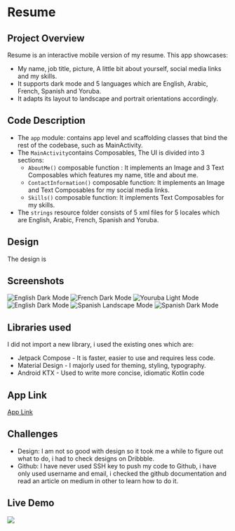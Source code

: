 # Resume

## Project Overview
Resume is an interactive mobile version of my resume. This app showcases:
- My name, job title, picture, A little bit about yourself, social media links and my skills.
- It supports dark mode and 5 languages which are English, Arabic, French, Spanish and Yoruba.
- It adapts its layout to landscape and portrait orientations accordingly.

## Code Description
- The `app` module: contains app level and scaffolding classes that bind the rest of the codebase, such as MainActivity.
- The `MainActivity`contains Composables, The UI is divided into 3 sections:
  - `AboutMe()` composable function : It implements an Image and 3 Text Composables which features my name, title and about me.
  - `ContactInformation()` composable function: It implements an Image and Text Composables for my social media links.
  - `Skills()` composable function: It implements Text Composables for my skills.
- The `strings` resource folder consists of 5 xml files for 5 locales which are English, Arabic, French, Spanish and Yoruba.

## Design
The design is 

## Screenshots
![English Dark Mode](https://user-images.githubusercontent.com/51162743/200109636-ed93030c-86e3-435f-9004-4ae50d1e315e.png)
![French Dark Mode](https://user-images.githubusercontent.com/51162743/200109647-9e8692a9-1880-4a16-870c-ea00d12048bf.png)
![Youruba Light Mode](https://user-images.githubusercontent.com/51162743/200109650-36e12a33-37bd-48af-ac03-7d7d2a9adbb4.png)
![English Dark Mode](https://user-images.githubusercontent.com/51162743/200109670-4a6c9273-2ea5-4713-be78-e50411422f4c.png)
![Spanish Landscape Mode](https://user-images.githubusercontent.com/51162743/200109664-4c3fddc1-f739-4e8c-89ec-294e6a8faac7.png)
![Spanish Dark Mode](https://user-images.githubusercontent.com/51162743/200109658-998e5104-7112-4449-a0ac-0a84e1e9a8d7.png)
 
## Libraries used
I did not import a new library, i used the existing ones which are:
- Jetpack Compose - It is faster, easier to use and requires less code.
- Material Design - I majorly used for theming, styling, typography.
- Android KTX - Used to write more concise, idiomatic Kotlin code

## App Link
[App Link](https://drive.google.com/file/d/1mnJqV0h2PcZwlgGnFBqrK-xrl8E8UtTX/view?usp=sharing)

## Challenges
- Design: I am not so good with design so it took me a while to figure out what to do, i had to check designs on Dribbble.
- Github: I have never used SSH key to push my code to Github, i have only used username and email, i checked the github documentation and read an article on medium in other to learn how to do it.

## Live Demo
[<img src="https://user-images.githubusercontent.com/51162743/200105989-f3cb52e3-f43f-4b81-8de0-1e9377798a2d.png">](https://appetize.io/app/7hfdhmp6huk3dwyi3wns5fvcy4?device=pixel4&osVersion=11.0&scale=75)
